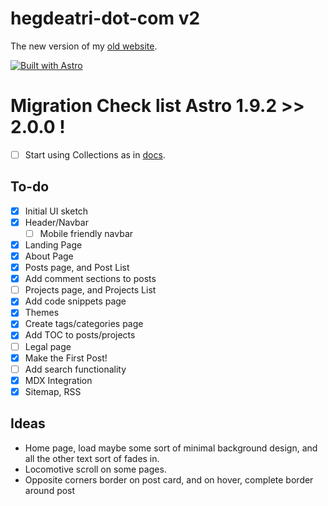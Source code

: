 # hegdeatri-dot-com v2

The new version of my [old website](https://old.hegdeatri.com).

[![Built with Astro](https://astro.badg.es/v1/built-with-astro.svg)](https://astro.build)

# Migration Check list Astro 1.9.2 >> 2.0.0 !

- [ ] Start using Collections as in [docs](https://docs.astro.build/en/guides/content-collections/#filtering-collection-queries).

## To-do
- [X] Initial UI sketch
- [X] Header/Navbar
    - [ ] Mobile friendly navbar
- [X] Landing Page
- [X] About Page
- [X] Posts page, and Post List
- [X] Add comment sections to posts
- [ ] Projects page, and Projects List
- [X] Add code snippets page
- [X] Themes
- [X] Create tags/categories page
- [X] Add TOC to posts/projects
- [ ] Legal page
- [X] Make the First Post!
- [ ] Add search functionality
- [X] MDX Integration
- [X] Sitemap, RSS

## Ideas
- Home page, load maybe some sort of minimal background design, 
and all the other text sort of fades in.
- Locomotive scroll on some pages.
- Opposite corners border on post card, and on hover, complete border around post
